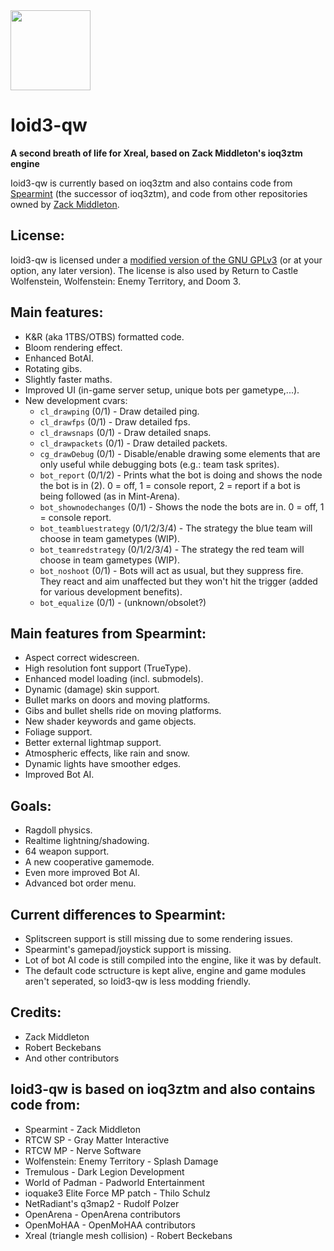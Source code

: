 <img src="https://raw.githubusercontent.com/KuehnhammerTobias/ioqw-devel/master/misc/quakewars.png" width="128">

# Ioid3-qw 

**A second breath of life for Xreal, based on Zack Middleton's ioq3ztm engine**

Ioid3-qw is currently based on ioq3ztm and also contains code from [Spearmint](https://clover.moe/spearmint/) (the successor of ioq3ztm), and code from other repositories owned by [Zack Middleton](https://github.com/zturtleman?tab=repositories).


## License:

Ioid3-qw is licensed under a [modified version of the GNU GPLv3](COPYING.txt#L625) (or at your option, any later version). The license is also used by Return to Castle Wolfenstein, Wolfenstein: Enemy Territory, and Doom 3.


## Main features:

  * K&R (aka 1TBS/OTBS) formatted code.
  * Bloom rendering effect.
  * Enhanced BotAI.
  * Rotating gibs.
  * Slightly faster maths.
  * Improved UI (in-game server setup, unique bots per gametype,...).
  * New development cvars:
    *  `cl_drawping` (0/1) - Draw detailed ping.
    *  `cl_drawfps` (0/1) - Draw detailed fps.
    *  `cl_drawsnaps` (0/1) - Draw detailed snaps.
    *  `cl_drawpackets` (0/1) - Draw detailed packets.
    *  `cg_drawDebug` (0/1) - Disable/enable drawing some elements that are only useful while debugging bots (e.g.: team task sprites).
    *  `bot_report` (0/1/2) - Prints what the bot is doing and shows the node the bot is in (2). 0 = off, 1 = console report, 2 = report if a bot is being followed (as in Mint-Arena).
    *  `bot_shownodechanges` (0/1) - Shows the node the bots are in. 0 = off, 1 = console report.
    *  `bot_teambluestrategy` (0/1/2/3/4) - The strategy the blue team will choose in team gametypes (WIP).
    *  `bot_teamredstrategy` (0/1/2/3/4) - The strategy the red team will choose in team gametypes (WIP).
    *  `bot_noshoot` (0/1) - Bots will act as usual, but they suppress fire. They react and aim unaffected but they won't hit the trigger (added for various development benefits).
    *  `bot_equalize` (0/1) - (unknown/obsolet?)

## Main features from Spearmint:

  * Aspect correct widescreen.
  * High resolution font support (TrueType).
  * Enhanced model loading (incl. submodels).
  * Dynamic (damage) skin support.
  * Bullet marks on doors and moving platforms.
  * Gibs and bullet shells ride on moving platforms.
  * New shader keywords and game objects.
  * Foliage support.
  * Better external lightmap support.
  * Atmospheric effects, like rain and snow.
  * Dynamic lights have smoother edges.
  * Improved Bot AI.

## Goals:

  * Ragdoll physics.
  * Realtime lightning/shadowing.
  * 64 weapon support.
  * A new cooperative gamemode.
  * Even more improved Bot AI.
  * Advanced bot order menu.


## Current differences to Spearmint:

  * Splitscreen support is still missing due to some rendering issues.
  * Spearmint's gamepad/joystick support is missing.
  * Lot of bot AI code is still compiled into the engine, like it was by default.
  * The default code sctructure is kept alive, engine and game modules aren't seperated, so Ioid3-qw is less modding friendly.


## Credits:

* Zack Middleton
* Robert Beckebans
* And other contributors


## Ioid3-qw is based on ioq3ztm and also contains code from:

* Spearmint - Zack Middleton
* RTCW SP - Gray Matter Interactive
* RTCW MP - Nerve Software
* Wolfenstein: Enemy Territory - Splash Damage
* Tremulous - Dark Legion Development
* World of Padman - Padworld Entertainment
* ioquake3 Elite Force MP patch - Thilo Schulz
* NetRadiant's q3map2 - Rudolf Polzer
* OpenArena - OpenArena contributors
* OpenMoHAA - OpenMoHAA contributors
* Xreal (triangle mesh collision) - Robert Beckebans
